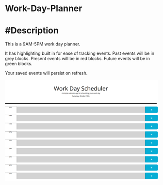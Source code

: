 # Work-Day-Planner

# #Description

This is a 9AM-5PM work day planner.

It has highlighting built in for ease of tracking events.
Past events will be in grey blocks.
Present events will be in red blocks.
Future events will be in green blocks.

Your saved events will persist on refresh.

<img src="assets\workDayPlannerScreenshot.png">
